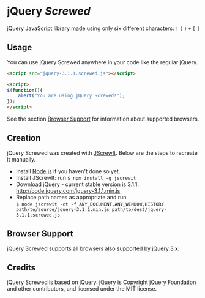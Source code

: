jQuery *Screwed*
================

jQuery JavaScript library made using only six different characters: `!` `(` `)` `+` `[` `]`

Usage
-----

You can use jQuery Screwed anywhere in your code like the regular jQuery.

```html
<script src="jquery-3.1.1.screwed.js"></script>
```

```html
<script>
$(function(){
    alert("You are using jQuery Screwed!");
});
</script>
```

See the section [Browser Support](#browser-support) for information about supported browsers.

Creation
--------

jQuery Screwed was created with [JScrewIt](https://github.com/fasttime/JScrewIt).
Below are the steps to recreate it manually.

* Install [Node.js](http://nodejs.org) if you haven't done so yet.
* Install JScrewIt: run `$ npm install -g jscrewit`
* Download jQuery - current stable version is 3.1.1: http://code.jquery.com/jquery-3.1.1.min.js
* Replace path names as appropriate and run<br>
  `$ node jscrewit -ct -f ANY_DOCUMENT,ANY_WINDOW,HISTORY path/to/source/jquery-3.1.1.min.js
  path/to/dest/jquery-3.1.1.screwed.js`

Browser Support
---------------

jQuery Screwed supports all browsers also
[supported by jQuery 3.x](http://jquery.com/browser-support/).

Credits
-------

jQuery Screwed is based on [jQuery](https://github.com/jquery/jquery).
jQuery is Copyright jQuery Foundation and other contributors, and licensed under the MIT license.
